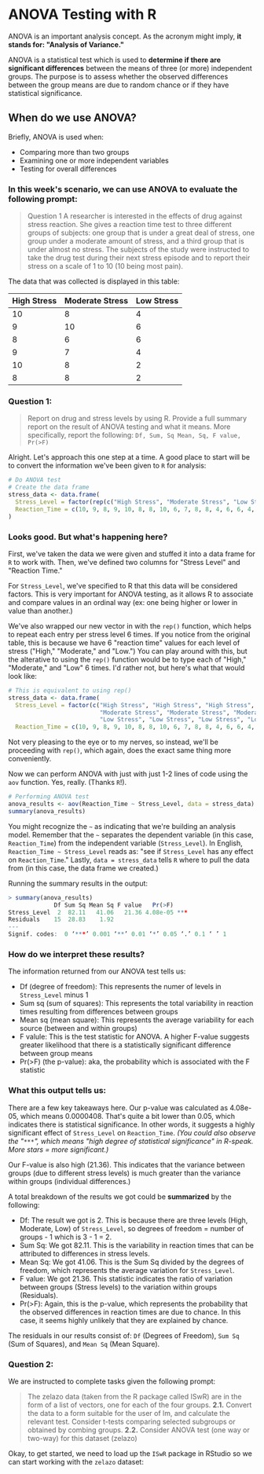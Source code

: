 # ANOVA Testing with R

ANOVA is an important analysis concept. As the acronym might imply, **it stands for: "Analysis of Variance."**

ANOVA is a statistical test which is used to **determine if there are significant differences** between the means of three (or more) independent groups. The purpose is to assess whether the observed differences between the group means are due to random chance or if they have statistical significance.

## When do we use ANOVA?
Briefly, ANOVA is used when:
- Comparing more than two groups
- Examining one or more independent variables
- Testing for overall differences

### In this week's scenario, we can use ANOVA to evaluate the following prompt:
> Question 1 A researcher is interested in the effects of drug against stress reaction. She gives a reaction time test to three different groups of subjects: one group that is under a great deal of stress, one group under a moderate amount of stress, and a third group that is under almost no stress. The subjects of the study were instructed to take the drug test during their next stress episode and to report their stress on a scale of 1 to 10 (10 being most pain).

The data that was collected is displayed in this table:

| High Stress	| Moderate Stress |	Low Stress |
|---|---|---|
| 10 | 8 | 4 |
| 9 |	10 | 6 |
| 8 |	6 |	6 |
| 9 |	7	| 4 |
| 10 | 8 | 2 |
| 8 |	8 |	2 |
### Question 1:
> Report on drug and stress levels by using R. Provide a full summary report on the result of ANOVA testing and what it means. More specifically, report the following: `Df, Sum, Sq Mean, Sq, F value, Pr(>F)`

Alright. Let's approach this one step at a time. A good place to start will be to convert the information we've been given to `R` for analysis:
```R
# Do ANOVA test
# Create the data frame
stress_data <- data.frame(
  Stress_Level = factor(rep(c("High Stress", "Moderate Stress", "Low Stress"), each = 6)),
  Reaction_Time = c(10, 9, 8, 9, 10, 8, 8, 10, 6, 7, 8, 8, 4, 6, 6, 4, 2, 2)
)
```
### Looks good. But what's happening here?

First, we've taken the data we were given and stuffed it into a data frame for `R` to work with. Then, we've defined two columns for "Stress Level" and "Reaction Time."

For `Stress_Level`, we've specified to R that this data will be considered factors. This is very important for ANOVA testing, as it allows R to associate and compare values in an ordinal way (ex: one being higher or lower in value than another.)

We've also wrapped our new vector in with the `rep()` function, which helps to repeat each entry per stress level 6 times. If you notice from the original table, this is because we have 6 "reaction time" values for each level of stress ("High," "Moderate," and "Low.") You can play around with this, but the alterative to using the `rep()` function would be to type each of "High," "Moderate," and "Low" 6 times. I'd rather not, but here's what that would look like:
```R
# This is equivalent to using rep()
stress_data <- data.frame(
  Stress_Level = factor(c("High Stress", "High Stress", "High Stress", "High Stress", "High Stress", "High Stress",
                          "Moderate Stress", "Moderate Stress", "Moderate Stress", "Moderate Stress", "Moderate Stress", "Moderate Stress",
                          "Low Stress", "Low Stress", "Low Stress", "Low Stress", "Low Stress", "Low Stress")),
  Reaction_Time = c(10, 9, 8, 9, 10, 8, 8, 10, 6, 7, 8, 8, 4, 6, 6, 4, 2, 2)
```
Not very pleasing to the eye or to my nerves, so instead, we'll be proceeding with `rep()`, which again, does the exact same thing more conveniently.

Now we can perform ANOVA with just with just 1-2 lines of code using the `aov` function. Yes, really. (Thanks `R`!).
```R
# Performing ANOVA test
anova_results <- aov(Reaction_Time ~ Stress_Level, data = stress_data)
summary(anova_results)
```
You might recognize the `~` as indicating that we're building an analysis model. Remember that the `~` separates the dependent variable (in this case, `Reaction_Time`) from the independent variable (`Stress_Level`). In English, `Reaction_Time ~ Stress_Level` reads as: "see if `Stress_Level` has any effect on `Reaction_Time`." Lastly, `data = stress_data` tells `R` where to pull the data from (in this case, the data frame we created.)

Running the summary results in the output:
```R
> summary(anova_results)
             Df Sum Sq Mean Sq F value   Pr(>F)    
Stress_Level  2  82.11   41.06   21.36 4.08e-05 ***
Residuals    15  28.83    1.92                     
---
Signif. codes:  0 ‘***’ 0.001 ‘**’ 0.01 ‘*’ 0.05 ‘.’ 0.1 ‘ ’ 1
```
### How do we interpret these results?
The information returned from our ANOVA test tells us:
- Df (degree of freedom): This represents the numer of levels in `Stress_Level` minus 1
- Sum sq (sum of squares): This represents the total variability in reaction times resulting from differences between groups
- Mean sq (mean square): This represents the average variability for each source (between and within groups)
- F valule: This is the test statistic for ANOVA. A higher F-value suggests greater likelihood that there is a statistically significant difference between group means
- Pr(>F) (the p-value): aka, the probability which is associated with the F statistic

### What this output tells us:
There are a few key takeaways here. Our p-value was calculated as 4.08e-05, which means 0.0000408. That's quite a bit lower than 0.05, which indicates there is statistical significance. In other words, it suggests a highly significant effect of `Stress_Level` on `Reaction_Time`. _(You could also observe the "`***`", which means "high degree of statistical significance" in R-speak. More stars = more significant.)_

Our F-value is also high (21.36). This indicates that the variance between groups (due to different stress levels) is much greater than the variance within groups (individual differences.)

A total breakdown of the results we got could be **summarized** by the following:
- Df: The result we got is 2. This is because there are three levels (High, Moderate, Low) of `Stress_Level`, so degrees of freedom = number of groups - 1 which is 3 - 1 = 2.
- Sum Sq: We got 82.11. This is the variability in reaction times that can be attributed to differences in stress levels.
- Mean Sq: We got 41.06. This is the Sum Sq divided by the degrees of freedom, which represents the average variation for `Stress_Level`.
- F value: We got 21.36. This statistic indicates the ratio of variation between groups (Stress levels) to the variation within groups (Residuals).
- Pr(>F): Again, this is the p-value, which represents the probability that the observed differences in reaction times are due to chance. In this case, it seems highly unlikely that they are explained by chance.

The residuals in our results consist of: `Df` (Degrees of Freedom), `Sum Sq` (Sum of Squares), and `Mean Sq` (Mean Square).

### Question 2:
We are instructed to complete tasks given the following prompt:
> The zelazo data (taken from the R package called ISwR) are in the form of a list of vectors, one for each of the four groups.
> **2.1.** Convert the data to a form suitable for the user of lm, and calculate the relevant test. Consider t-tests comparing selected subgroups or obtained by combing groups.
> **2.2.** Consider ANOVA test (one way or two-way) for this dataset (zelazo)

Okay, to get started, we need to load up the `ISwR` package in RStudio so we can start working with the `zelazo` dataset:
```R

```
